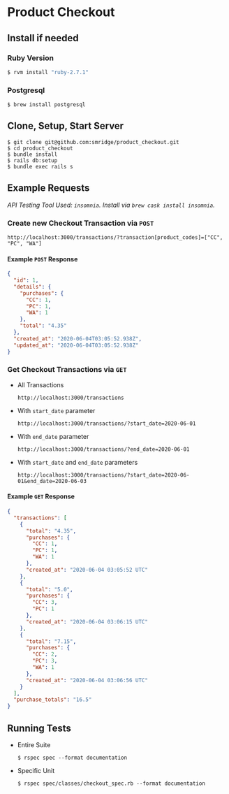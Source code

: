 # Product Checkout

## Install if needed

### Ruby Version
```bash
$ rvm install "ruby-2.7.1"
```

### Postgresql
```
$ brew install postgresql
```

## Clone, Setup, Start Server
```
$ git clone git@github.com:smridge/product_checkout.git
$ cd product_checkout
$ bundle install
$ rails db:setup
$ bundle exec rails s
```

## Example Requests
*API Testing Tool Used: `insomnia`. Install via `brew cask install insomnia`.*

### Create new Checkout Transaction via `POST`
```
http://localhost:3000/transactions/?transaction[product_codes]=["CC", "PC", "WA"]
```

#### Example `POST` Response
```json
{
  "id": 1,
  "details": {
    "purchases": {
      "CC": 1,
      "PC": 1,
      "WA": 1
    },
    "total": "4.35"
  },
  "created_at": "2020-06-04T03:05:52.938Z",
  "updated_at": "2020-06-04T03:05:52.938Z"
}
```

### Get Checkout Transactions via `GET`
- All Transactions
  ```
  http://localhost:3000/transactions
  ```

- With `start_date` parameter
  ```
  http://localhost:3000/transactions/?start_date=2020-06-01
  ```

- With `end_date` parameter
  ```
  http://localhost:3000/transactions/?end_date=2020-06-01
  ```

- With `start_date` and `end_date` parameters
  ```
  http://localhost:3000/transactions/?start_date=2020-06-01&end_date=2020-06-03
  ```

#### Example `GET` Response
```json
{
  "transactions": [
    {
      "total": "4.35",
      "purchases": {
        "CC": 1,
        "PC": 1,
        "WA": 1
      },
      "created_at": "2020-06-04 03:05:52 UTC"
    },
    {
      "total": "5.0",
      "purchases": {
        "CC": 3,
        "PC": 1
      },
      "created_at": "2020-06-04 03:06:15 UTC"
    },
    {
      "total": "7.15",
      "purchases": {
        "CC": 2,
        "PC": 3,
        "WA": 1
      },
      "created_at": "2020-06-04 03:06:56 UTC"
    }
  ],
  "purchase_totals": "16.5"
}
```

## Running Tests
- Entire Suite
  ```
  $ rspec spec --format documentation
  ```

- Specific Unit
  ```
  $ rspec spec/classes/checkout_spec.rb --format documentation
  ```
